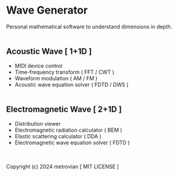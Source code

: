 # Wave Generator #
Personal mathematical software to understand dimensions in depth.
<br/></br>
## Acoustic Wave [ 1+1D ] ##
- MIDI device control
- Time-frequency transform ( FFT / CWT )
- Waveform modulation ( AM / FM )
- Acoustic wave equation solver ( FDTD / DWS )
<br/></br>
## Electromagnetic Wave [ 2+1D ] ##
- Distribution viewer
- Electromagnetic radiation calculator ( BEM )
- Elastic scattering calculator ( DDA )
- Electromagnetic wave equation solver ( FDTD )

<br/></br>
Copyright (c) 2024 metrovian [ MIT LICENSE ]
